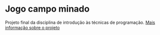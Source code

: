 # Jogo campo minado

Projeto final da disciplina de introdução às técnicas de programação. <a href=IMD1012_-_Trabalho_3_-_Campo_Minado.pdf>Mais informação sobre o projeto</a>


